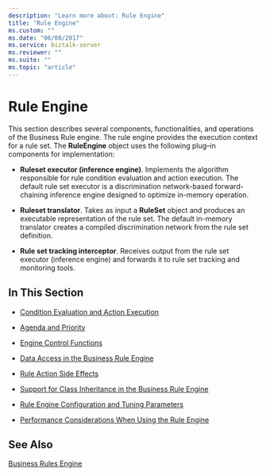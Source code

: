 ```yaml
---
description: "Learn more about: Rule Engine"
title: "Rule Engine"
ms.custom: ""
ms.date: "06/08/2017"
ms.service: biztalk-server
ms.reviewer: ""
ms.suite: ""
ms.topic: "article"
---
```

# Rule Engine
This section describes several components, functionalities, and operations of the Business Rule engine. The rule engine provides the execution context for a rule set. The **RuleEngine** object uses the following plug–in components for implementation:  
  
-   **Ruleset executor (inference engine)**. Implements the algorithm responsible for rule condition evaluation and action execution. The default rule set executor is a discrimination network-based forward-chaining inference engine designed to optimize in-memory operation.  
  
-   **Ruleset translator**. Takes as input a **RuleSet** object and produces an executable representation of the rule set. The default in-memory translator creates a compiled discrimination network from the rule set definition.  
  
-   **Rule set tracking interceptor**. Receives output from the rule set executor (inference engine) and forwards it to rule set tracking and monitoring tools.  
  
## In This Section  
  
-   [Condition Evaluation and Action Execution](../core/condition-evaluation-and-action-execution.md)  
  
-   [Agenda and Priority](../core/agenda-and-priority.md)  
  
-   [Engine Control Functions](../core/engine-control-functions.md)  
  
-   [Data Access in the Business Rule Engine](../core/data-access-in-the-business-rule-engine.md)  
  
-   [Rule Action Side Effects](../core/rule-action-side-effects.md)  
  
-   [Support for Class Inheritance in the Business Rule Engine](../core/support-for-class-inheritance-in-the-business-rule-engine.md)  
  
-   [Rule Engine Configuration and Tuning Parameters](../core/rule-engine-configuration-and-tuning-parameters.md)  
  
-   [Performance Considerations When Using the Rule Engine](../core/performance-considerations-when-using-the-rule-engine.md)  
  
## See Also  
 [Business Rules Engine](../core/business-rules-engine.md)
